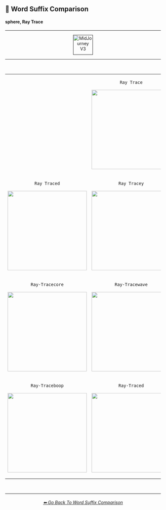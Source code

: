 <h2>📓 Word Suffix Comparison</h2>
<h4>sphere, Ray Trace</h4>

<hr><!--------------->

<div align="center">

[<img src="/Images/Repo_Parts/Buttons/Version_Buttons/button_version_V3_active.webp?raw=true" alt="MidJourney V3" height="64" />]()

</div>

<hr>
<br>

<div align="center">

<table>
	<tr align=center valign=middle>
		<th>
			<br>
		</th>
        <td>
            <p><code>Ray Trace</code></p><p><img src="/Images/MJ_V3/Comparison_Page_Images/Word_Suffix_Comparison/sphere_Ray_Trace.png?raw=true" width="256" /></p>
        </td>
		<th>
			<br>
		</th>
	</tr>
	<tr align=center valign=middle>
        <td>
            <p><code>Ray Traced</code></p><p><img src="/Images/MJ_V3/Comparison_Page_Images/Word_Suffix_Comparison/sphere_Ray_Traced.png?raw=true" width="256" /></p>
        </td>
        <td>
            <p><code>Ray Tracey</code></p><p><img src="/Images/MJ_V3/Comparison_Page_Images/Word_Suffix_Comparison/sphere_Ray_Tracey.png?raw=true" width="256" /></p>
        </td>
        <td>
            <p><code>Ray Tracing</code></p><p><img src="/Images/MJ_V3/Comparison_Page_Images/Word_Suffix_Comparison/sphere_Ray_Tracing.png?raw=true" width="256" /></p>
        </td>
	</tr>
	<tr align=center valign=middle>
        <td>
            <p><code>Ray-Tracecore</code></p><p><img src="/Images/MJ_V3/Comparison_Page_Images/Word_Suffix_Comparison/sphere_Ray-Tracecore.png?raw=true" width="256" /></p>
        </td>
        <td>
            <p><code>Ray-Tracewave</code></p><p><img src="/Images/MJ_V3/Comparison_Page_Images/Word_Suffix_Comparison/sphere_Ray-Tracewave.png?raw=true" width="256" /></p>
        </td>
        <td>
            <p><code>Ray-Tracepunk</code></p><p><img src="/Images/MJ_V3/Comparison_Page_Images/Word_Suffix_Comparison/sphere_Ray-Tracepunk.png?raw=true" width="256" /></p>
        </td>
	</tr>
	<tr align=center valign=middle>
        <td>
            <p><code>Ray-Traceboop</code></p><p><img src="/Images/MJ_V3/Comparison_Page_Images/Word_Suffix_Comparison/sphere_Ray-Traceboop.png?raw=true" width="256" /></p>
        </td>
        <td>
            <p><code>Ray-Traced</code></p><p><img src="/Images/MJ_V3/Comparison_Page_Images/Word_Suffix_Comparison/sphere_Ray-Traced.png?raw=true" width="256" /></p>
        </td>
        <td>
            <p><code>RayTraced</code></p><p><img src="/Images/MJ_V3/Comparison_Page_Images/Word_Suffix_Comparison/sphere_RayTraced.png?raw=true" width="256" /></p>
        </td>
	</tr>
</table>

</div>

<br>


<hr><!--------------->
<div align="center">
<h6><a href="/Pages/MJ_V3/Comparison_Pages/Prompt_Writing/Word_Suffix_Comparison.md">⬅ Go Back To Word Suffix Comparison</a></h6>
</div>